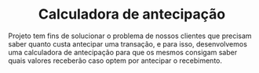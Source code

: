 <h1 align="center">Calculadora de antecipação</h1>

<p>Projeto tem fins de solucionar o problema de nossos clientes que precisam saber quanto custa antecipar uma transação, e para isso, desenvolvemos uma calculadora de antecipação para que os mesmos consigam saber quais valores receberão caso optem por antecipar o recebimento. </p>